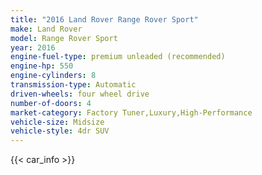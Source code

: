 ```yaml
---
title: "2016 Land Rover Range Rover Sport"
make: Land Rover
model: Range Rover Sport
year: 2016
engine-fuel-type: premium unleaded (recommended)
engine-hp: 550
engine-cylinders: 8
transmission-type: Automatic
driven-wheels: four wheel drive
number-of-doors: 4
market-category: Factory Tuner,Luxury,High-Performance
vehicle-size: Midsize
vehicle-style: 4dr SUV
---
```


{{< car_info >}}
